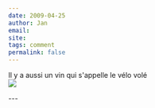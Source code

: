 ```yaml
---
date: 2009-04-25
author: Jan
email: 
site: 
tags: comment
permalink: false
---
```


<p>
Il y a aussi un vin qui s'appelle le vélo volé<br/>
<a href="http://www.flickr.com/photos/janbeeldrijk/2793310692/"><img src="http://farm4.static.flickr.com/3275/2793310692_bd47cfae22.jpg?v=1219823351"></a>
</p>
---